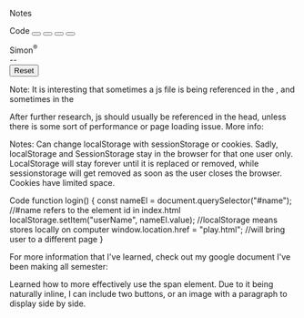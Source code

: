 Notes
<!-- buttons are discovered in the JavaScript by selecting the game-button class -->
<!-- onclick triggers a button push interaction -->
Code
<button id="green" class="game-button button-top-left" onclick="game.pressButton(this)"></button>
<button id="red" class="game-button button-top-right" onclick="game.pressButton(this)"></button>
<button id="yellow" class="game-button button-bottom-left" onclick="game.pressButton(this)"></button>
<button id="blue" class="game-button button-bottom-right" onclick="game.pressButton(this)"></button>
<div class="controls center">
<div class="game-name">Simon<sup>&reg;</sup></div>
<div id="score" class="score center">--</div>
<button class="btn btn-primary" onclick="game.reset()">Reset</button>


Note:
It is interesting that sometimes a js file is being referenced in the <head>, and sometimes in the <body>
<!-- Script is located at the bottom because it references HTML elements during initialization -->
<script src="play.js"></script>
After further research, js should usually be referenced in the head, unless there is some sort of performance
or page loading issue. More info:
<a href="https://stackoverflow.com/questions/3531314/should-i-write-script-in-the-body-or-the-head-of-the-html"></a>


Notes:
Can change localStorage with sessionStorage or cookies. Sadly, localStorage and SessionStorage stay in the browser
for that one user only. LocalStorage will stay forever until it is replaced or removed, while sessionstorage will get 
removed as soon as the user closes the browser.
Cookies have limited space.
<!-- The simplest way to store information that the user provides. -->
<!-- The stuff inside querySelector parameters must match exactly with the input id. -->
<!--   -->
Code
function login() { 
  const nameEl = document.querySelector("#name"); //#name refers to the element id in index.html
  localStorage.setItem("userName", nameEl.value); //localStorage means stores locally on computer
  window.location.href = "play.html"; //will bring user to a different page
}


For more information that I've learned, check out my google document I've been making all semester:
<a href="https://docs.google.com/document/d/1XcvlYu0Nyb0sWxD6iOxS2NOwcJ75xeo_bsVtBCIPTUM/edit?usp=sharing"></a>



Learned how to more effectively use the span element. Due to it being naturally inline, I can include two buttons,
or an image with a paragraph to display side by side.












